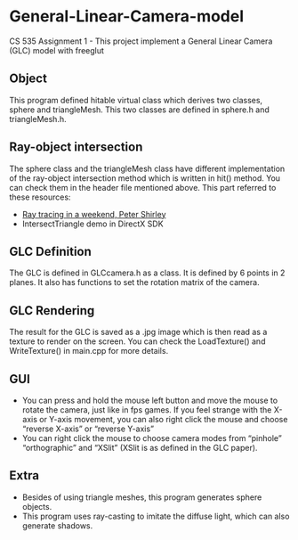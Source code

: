 # General-Linear-Camera-model
CS 535 Assignment 1 - This project implement a General Linear Camera (GLC) model with freeglut

## Object
This program defined hitable virtual class which derives two classes, sphere and triangleMesh. This two classes are defined in sphere.h and triangleMesh.h.

## Ray-object intersection
The sphere class and the triangleMesh class have different implementation of the ray-object intersection method which is written in hit() method. You can check them in the header file mentioned above. This part referred to these resources:
- [Ray tracing in a weekend, Peter Shirley](https://github.com/RayTracing/raytracing.github.io)
- IntersectTriangle demo in DirectX SDK

## GLC Definition
The GLC is defined in GLCcamera.h as a class. It is defined by 6 points in 2 planes. It also has functions to set the rotation matrix of the camera.

## GLC Rendering
The result for the GLC is saved as a .jpg image which is then read as a texture to render on the screen. You can check the LoadTexture() and WriteTexture() in main.cpp for more details.
## GUI
- You can press and hold the mouse left button and move the mouse to rotate the camera, just like in fps games. If you feel strange with the X-axis or Y-axis movement, you can also right click the mouse and choose “reverse X-axis” or “reverse Y-axis”
- You can right click the mouse to choose camera modes from “pinhole” “orthographic” and “XSlit” (XSlit is as defined in the GLC paper).
## Extra
-	Besides of using triangle meshes, this program generates sphere objects.
-	This program uses ray-casting to imitate the diffuse light, which can also generate shadows.
